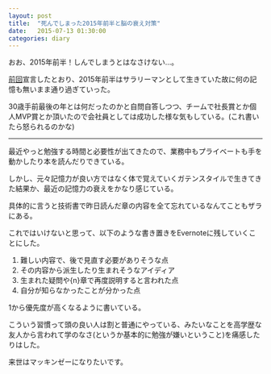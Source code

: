 ```yaml
---
layout: post
title:  "死んでしまった2015年前半と脳の衰え対策"
date:   2015-07-13 01:30:00
categories: diary
---
```


おお、2015年前半！しんでしまうとはなさけない…。

[前回](http://dameleon.github.io/memo/2014/12/27/2014/)宣言したとおり、2015年前半はサラリーマンとして生きていた故に何の記憶も無いまま通り過ぎていった。

30歳手前最後の年とは何だったのかと自問自答しつつ、チームで社長賞とか個人MVP賞とか頂いたので会社員としては成功した様な気もしている。(これ書いたら怒られるのかな)

--------------

最近やっと勉強する時間と必要性が出てきたので、業務中もプライベートも手を動かしたり本を読んだりできている。

しかし、元々記憶力が良い方ではなく体で覚えていくガテンスタイルで生きてきた結果か、最近の記憶力の衰えをかなり感じている。

具体的に言うと技術書で昨日読んだ章の内容を全て忘れているなんてこともザラにある。

これではいけないと思って、以下のような書き置きをEvernoteに残していくことにした。

1. 難しい内容で、後で見直す必要がありそうな点
2. その内容から派生したり生まれそうなアイディア
3. 生まれた疑問や{n}章で再度説明すると言われた点
4. 自分が知らなかったことが分かった点

1から優先度が高くなるように書いている。

こういう習慣って頭の良い人は割と普通にやっている、みたいなことを高学歴な友人から言われて学のなさ(というか基本的に勉強が嫌いということ)を痛感したりはした。

来世はマッキンゼーになりたいです。

